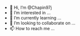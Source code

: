 - 👋 Hi, I’m @Chapin97j
- 👀 I’m interested in ...
- 🌱 I’m currently learning ...
- 💞️ I’m looking to collaborate on ...
- 📫 How to reach me ...

<!---
Chapin97j/Chapin97j is a ✨ special ✨ repository because its `README.md` (this file) appears on your GitHub profile.
You can click the Preview link to take a look at your changes.
--->
